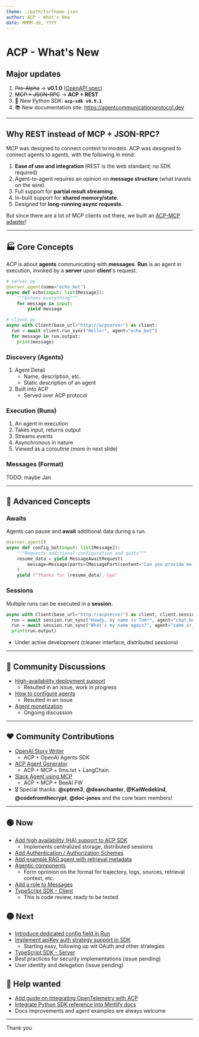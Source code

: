 ```yaml
---
theme: ./path/to/theme.json
author: ACP - What's New
date: MMMM dd, YYYY
---
```


# ACP - What's New

## Major updates

1. ~~Pre-Alpha~~ -> **v0.1.0** ([OpenAPI spec](https://github.com/i-am-bee/acp/blob/main/docs/spec/openapi.yaml))
1. ~~MCP + JSON-RPC~~ -> **ACP + REST**
1. 🐍 New Python SDK: **`acp-sdk v0.9.1`**
1. 📚 New documentation site: https://agentcommunicationprotocol.dev

---

## Why REST instead of MCP + JSON-RPC?

MCP was designed to connect context to models. ACP was designed to connect agents to agents, with the following in mind:

1. **Ease of use and integration** (REST is the web standard; no SDK required)
1. Agent-to-agent requires an opinion on **message structure** (what travels on the wire).
1. Full support for **partial result streaming**.
1. In-built support for **shared memory/state**.
1. Designed for **long-running async requests**.

But since there are a lot of MCP clients out there, we built an [ACP-MCP adapter](https://github.com/i-am-bee/acp-mcp)!

---

## 🏭 Core Concepts

ACP is about **agents** communicating with **messages**. **Run** is an agent in execution, invoked by a **server** upon **client**'s request.

```python
# server.py
@server.agent(name="echo_bot")
async def echo(input: list[Message]):
    """Echoes everything"""
    for message in input:
        yield message

# client.py
async with Client(base_url="http://acpserver") as client:
  run = await client.run_sync("Hello!", agent="echo_bot")
  for message in run.output:
    print(message)
```

### Discovery (Agents)
  1. Agent Detail
     - Name, description, etc. 
     - Static description of an agent
  2. Built into ACP
     - Served over ACP protocol

### Execution (Runs)
  1. An agent in execution
  2. Takes input, returns output
  3. Streams events
  4. Asynchronous in nature
  5. Viewed as a coroutine (more in next slide)

### Messages (Format)

TODO: maybe Jan

---

## 🚀 Advanced Concepts

### Awaits

Agents can pause and **await** additional data during a run.

```python
@server.agent()
async def config_bot(input: list[Message]):
    """Requests additional configuration and quits"""
    resume_data = yield MessageAwaitRequest(
        message=Message(parts=[MessagePart(content="Can you provide me with additional configuration?")])
    )
    yield f"Thanks for {resume_data}, bye"
```

### Sessions

Multiple runs can be executed in a **session**.

```python
async with Client(base_url="http://acpserver") as client, client.session() as session:
  run = await session.run_sync("Howdy, my name is Tom!", agent="chat_bot")
  run = await session.run_sync("What's my name again?", agent="same_or_another_chat_bot")
  print(run.output)
```

- Under active development (cleaner interface, distributed sessions)

---

## 💬 Community Discussions

- [High-availability deployment support](https://github.com/i-am-bee/acp/discussions/130)
  - Resulted in an issue, work in progress
- [How to configure agents](https://github.com/i-am-bee/acp/discussions/66)
  - Resulted in an issue
- [Agent monetization](https://github.com/i-am-bee/acp/discussions/119)
  - Ongoing discussion

---

## ❤️  Community Contributions

- [OpenAI Story Writer](https://github.com/i-am-bee/acp/tree/main/examples/python/openai-story-writer)
  - ACP + OpenAI Agents SDK
- [ACP Agent Generator](https://github.com/i-am-bee/acp/tree/main/examples/python/acp-agent-generator)
  - ACP + MCP + llms.txt + LangChain
- [Slack Agent using MCP](https://github.com/i-am-bee/acp/tree/main/examples/python/beeai-slack-mcp)
  - ACP + MCP + BeeAI FW
- 🎖️ Special thanks: **@cptnm3**, **@deanchanter**, **@KaiWedekind**, **@codefromthecrypt**, **@doc-jones** and the core team members!

---

## 🟢 Now

- [Add high availability (HA) support to ACP SDK](https://github.com/i-am-bee/acp/issues/143)
  - Implements centralized storage, distributed sessions
- [Add Authentication / Authorization Schemes](https://github.com/i-am-bee/acp/issues/137)
- [Add example RAG agent with retrieval metadata](https://github.com/i-am-bee/acp/issues/72)
- [Agentic components](https://github.com/i-am-bee/acp/issues/7)
  - Form opninion on the format for trajectory, logs, sources, retrieval context, etc.
- [Add a role to Messages](https://github.com/i-am-bee/acp/issues/141)
- [TypeScript SDK - Client](https://github.com/i-am-bee/acp/issues/111)
  - This is code review, ready to be tested

## 🟡 Next

- [Introduce dedicated config field in Run](https://github.com/i-am-bee/acp/issues/148)
- [Implement apiKey auth strategy support in SDK](https://github.com/i-am-bee/acp/issues/140)
  - Starting easy, following up wit OAuth and other strategies
- [TypeScript SDK - Server](https://github.com/i-am-bee/acp/issues/112)
- Best practices for security implementations (issue pending)
- User identity and delegation (issue pending)

## 🤝 Help wanted

- [Add guide on Integrating OpenTelemetry with ACP](https://github.com/i-am-bee/acp/issues/150)
- [Integrate Python SDK reference into Mintlify docs](https://github.com/i-am-bee/acp/issues/149)
- Docs improvements and agent examples are always welcome

---

Thank you